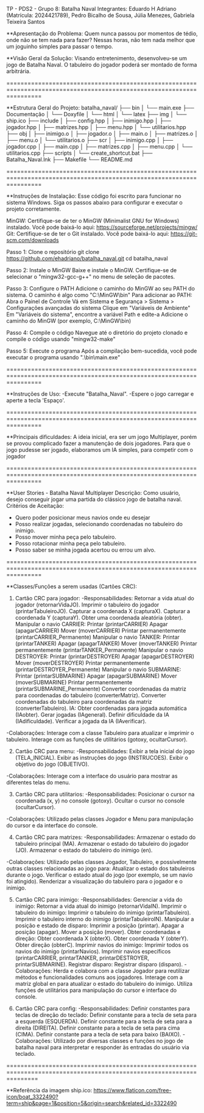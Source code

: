 TP - PDS2 - Grupo 8: Batalha Naval
Integrantes: Eduardo H Adriano (Matrícula: 2024421789), Pedro Bicalho de Sousa, Júlia Menezes, Gabriela Teixeira Santos

**Apresentação do Problema: Quem nunca passou por momentos de tédio, onde não se tem nada para fazer? Nessas horas, não tem nada melhor que um joguinho simples para passar o tempo.

**Visão Geral da Solução: Visando entretenimento, desenvolveu-se um jogo de Batalha Naval. O tabuleiro do jogador poderá ser montado de forma arbitrária.

======================================================================================================================

**Estrutura Geral do Projeto: 
batalha_naval/ 
├── bin
│   └── main.exe
├── Documentação
│   └── Doxyfile
│   └── html
│   └── latex
├── img
│   └── ship.ico
├── include
│   ├── config.hpp
│   ├── inimigo.hpp
│   ├── jogador.hpp
│   ├── matrizes.hpp
│   ├── menu.hpp
│   └── utilitarios.hpp
├── obj
│   ├── inimigo.o
│   ├── jogador.o
│   ├── main.o
│   ├── matrizes.o
│   ├── menu.o
│   └── utilitarios.o
├── scr
│   ├── inimigo.cpp
│   ├── jogador.cpp
│   ├── main.cpp
│   ├── matrizes.cpp
│   ├── menu.cpp
│   └── utilitarios.cpp
├── scripts
│   └── create_shortcut.bat
├── Batalha_Naval.lnk
├── Makefile
└── README.md

======================================================================================================================

**Instruções de Instalação:
Esse código foi escrito para funcionar no sistema Windows. Siga os passos abaixo para configurar e executar o projeto corretamente.

MinGW: Certifique-se de ter o MinGW (Minimalist GNU for Windows) instalado. Você pode baixá-lo aqui: https://sourceforge.net/projects/mingw/
Git: Certifique-se de ter o Git instalado. Você pode baixá-lo aqui: https://git-scm.com/downloads

Passo 1: Clone o repositório
git clone https://github.com/ehadriano/batalha_naval.git
cd batalha_naval

Passo 2: Instale o MinGW
Baixe e instale o MinGW. Certifique-se de selecionar o "mingw32-gcc-g++" no menu de seleção de pacotes.

Passo 3: Configure o PATH
Adicione o caminho do MinGW ao seu PATH do sistema. O caminho é algo como "C:\MinGW\bin"
       Para adicionar ao PATH:
              Abra o Painel de Controle
              Vá em Sistema e Segurança > Sistema > Configurações avançadas do sistema
              Clique em "Variáveis de Ambiente"
              Em "Variáveis do sistema", encontre a variável Path e edite-a
              Adicione o caminho do MinGW (por exemplo, C:\MinGW\bin)

Passo 4: Compile o código
Navegue até o diretório do projeto clonado e compile o código usando "mingw32-make"

Passo 5: Execute o programa
Após a compilação bem-sucedida, você pode executar o programa usando ".\bin\main.exe"

======================================================================================================================

**Instruções de Uso: 
-Execute "Batalha_Naval".
-Espere o jogo carregar e aperte a tecla 'Espaço'.

======================================================================================================================

**Principais dificuldades: A ideia inicial, era ser um jogo Multiplayer, porém se provou complicado fazer a manutenção de dois jogadores. Para que o jogo pudesse ser jogado,
elaboramos um IA simples, para competir com o jogador

======================================================================================================================

**User Stories - Batalha Naval Multiplayer
Descrição: Como usuário, desejo conseguir jogar uma partida do clássico jogo de batalha naval.
Critérios de Aceitação:
- Quero poder posicionar meus navios onde eu desejar
- Posso realizar jogadas, selecionando coordenadas no tabuleiro do inimigo.
- Posso mover minha peça pelo tabuleiro.
- Posso rotacionar minha peça pelo tabuleiro.
- Posso saber se minha jogada acertou ou errou um alvo.

======================================================================================================================

**Classes/Funções a serem usadas (Cartões CRC):
1) Cartão CRC para jogador:
-Responsabilidades:
       Retornar a vida atual do jogador (retornarVidaJO).
       Imprimir o tabuleiro do jogador (printarTabuleiroJO).
       Capturar a coordenada X (capturaX).
       Capturar a coordenada Y (capturaY).
       Obter uma coordenada aleatória (obter).
       Manipular o navio CARRIER:
              Printar (printarCARRIER)
              Apagar (apagarCARRIER)
              Mover (moverCARRIER)
              Printar permanentemente (printarCARRIER_Permanente)
       Manipular o navio TANKER:
              Printar (printarTANKER)
              Apagar (apagarTANKER)
              Mover (moverTANKER)
              Printar permanentemente (printarTANKER_Permanente)
       Manipular o navio DESTROYER:
              Printar (printarDESTROYER)
              Apagar (apagarDESTROYER)
              Mover (moverDESTROYER)
              Printar permanentemente (printarDESTROYER_Permanente)
       Manipular o navio SUBMARINE:
              Printar (printarSUBMARINE)
              Apagar (apagarSUBMARINE)
              Mover (moverSUBMARINE)
              Printar permanentemente (printarSUBMARINE_Permanente)
       Converter coordenadas da matriz para coordenadas do tabuleiro (converterMatriz).
       Converter coordenadas do tabuleiro para coordenadas da matriz (converterTabuleiro).
       IA:
              Obter coordenadas para jogada automática (IAobter).
              Gerar jogadas (IAgeneral).
              Definir dificuldade da IA (IAdificuldade).
              Verificar a jogada da IA (IAverificar).

-Colaborações:
       Interage com a classe Tabuleiro para atualizar e imprimir o tabuleiro.
       Interage com as funções de utilitários (gotoxy, ocultarCursor).

2) Cartão CRC para menu:
-Responsabilidades:
       Exibir a tela inicial do jogo (TELA_INICIAL).
       Exibir as instruções do jogo (INSTRUCOES).
       Exibir o objetivo do jogo (OBJETIVO).

-Colaborações:
       Interage com a interface do usuário para mostrar as diferentes telas do menu.

3) Cartão CRC para utilitarios:
-Responsabilidades:
       Posicionar o cursor na coordenada (x, y) no console (gotoxy).
       Ocultar o cursor no console (ocultarCursor).

-Colaborações:
       Utilizado pelas classes Jogador e Menu para manipulação do cursor e da interface do console.

4) Cartão CRC para matrizes:
-Responsabilidades:
       Armazenar o estado do tabuleiro principal (MA).
       Armazenar o estado do tabuleiro do jogador (JO).
       Armazenar o estado do tabuleiro do inimigo (en).

-Colaborações:
       Utilizado pelas classes Jogador, Tabuleiro, e possivelmente outras classes relacionadas ao jogo para:
              Atualizar o estado dos tabuleiros durante o jogo.
              Verificar o estado atual do jogo (por exemplo, se um navio foi atingido).
              Renderizar a visualização do tabuleiro para o jogador e o inimigo.

5) Cartão CRC para inimigo:
-Responsabilidades:
       Gerenciar a vida do inimigo:
              Retornar a vida atual do inimigo (retornarVidaIN).
       Imprimir o tabuleiro do inimigo:
              Imprimir o tabuleiro do inimigo (printarTabuleiro).
              Imprimir o tabuleiro interno do inimigo (printarTabuleiroIN).
       Manipular a posição e estado de disparo:
              Imprimir a posição (printar).
              Apagar a posição (apagar).
              Mover a posição (mover).
       Obter coordenadas e direção:
              Obter coordenada X (obterX).
              Obter coordenada Y (obterY).
              Obter direção (obterC).
       Imprimir navios do inimigo:
              Imprimir todos os navios do inimigo (printarNavios).
              Imprimir navios específicos (printarCARRIER, printarTANKER, printarDESTROYER, printarSUBMARINE).
       Registrar disparo:
              Registrar disparo (disparo).
-Colaborações:
       Herda e colabora com a classe Jogador para reutilizar métodos e funcionalidades comuns aos jogadores.
       Interage com a matriz global en para atualizar o estado do tabuleiro do inimigo.
       Utiliza funções de utilitários para manipulação do cursor e interface do console.

6) Cartão CRC para config:
-Responsabilidades:
       Definir constantes para teclas de direção do teclado:
              Definir constante para a tecla de seta para a esquerda (ESQUERDA).
              Definir constante para a tecla de seta para a direita (DIREITA).
              Definir constante para a tecla de seta para cima (CIMA).
              Definir constante para a tecla de seta para baixo (BAIXO).
-Colaborações:
       Utilizado por diversas classes e funções no jogo de batalha naval para interpretar e responder às entradas do usuário via teclado.

=====================================================================================================================

**Referência da imagem ship.ico: https://www.flaticon.com/free-icon/boat_3322490?term=ship&page=1&position=5&origin=search&related_id=3322490
